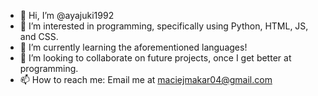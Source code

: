 - 👋 Hi, I’m @ayajuki1992
- 👀 I’m interested in programming, specifically using Python, HTML, JS, and CSS.
- 🌱 I’m currently learning the aforementioned languages!
- 💞️ I’m looking to collaborate on future projects, once I get better at programming.
- 📫 How to reach me: Email me at maciejmakar04@gmail.com

<!---
ayajuki1992/ayajuki1992 is a ✨ special ✨ repository because its `README.md` (this file) appears on your GitHub profile.
You can click the Preview link to take a look at your changes.
--->
